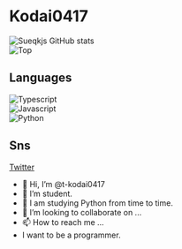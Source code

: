 # Kodai0417
![Sueqkjs GitHub stats](https://github-readme-stats.vercel.app/api?username=t-kodai0417&count_private=true&show_icons=true&theme=dracula) <br>
![Top](https://github-readme-stats.vercel.app/api/top-langs/?username=t-kodai0417&layout=compact&theme=dracula)

## Languages
![Typescript](https://img.shields.io/badge/-PHP-blue?style=for-the-badge) <br>
![Javascript](https://img.shields.io/badge/-Javascript-blue?style=for-the-badge) <br>
![Python](https://img.shields.io/badge/-Python-blue?style=for-the-badge) <br>

## Sns
[Twitter](https://twitter.com/) <br>
- 👋 Hi, I’m @t-kodai0417
- 👀 I’m student.
- 🌱 I am studying Python from time to time.
- 💞️ I’m looking to collaborate on ...
- 📫 How to reach me ...
- I want to be a programmer.

<!---
t-kodai0417/t-kodai0417 is a ✨ special ✨ repository because its `README.md` (this file) appears on your GitHub profile.
You can click the Preview link to take a look at your changes.
--->
